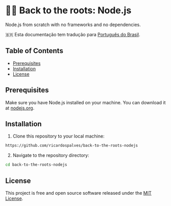 # 🐢🚀 Back to the roots: Node.js

Node.js from scratch with no frameworks and no dependencies.

🇧🇷 Esta documentação tem tradução para [Português do Brasil](https://github.com/ricardospalves/back-to-the-roots-nodejs/blob/main/README.md).

## Table of Contents

- [Prerequisites](#prerequisites)
- [Installation](#installation)
- [License](#license)

## Prerequisites

Make sure you have Node.js installed on your machine. You can download it at [nodejs.org](https://nodejs.org/).

## Installation

1. Clone this repository to your local machine:

```bash
https://github.com/ricardospalves/back-to-the-roots-nodejs
```

2. Navigate to the repository directory:

```bash
cd back-to-the-roots-nodejs
```

## License

This project is free and open source software released under the [MIT License](https://github.com/ricardospalves/back-to-the-roots-nodejs/blob/main/LICENSE).
